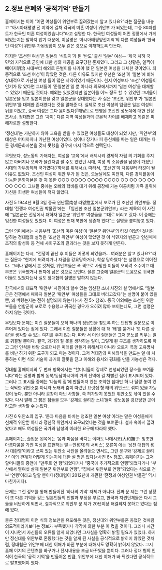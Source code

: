 ## 2.정보 은폐와 ‘공적기억’ 만들기

홈페이지는 이어 “어떤 여성들이 위안부로 끌려갔는지 알고 있나요?”라는 질문을 내놓고 “아시아태평양 전 지역에 걸쳐 각국의 미혼 여성이 위안부 가 되었는데, 그중 80퍼센트가 한국인 미혼 여성이었습니다”라고 설명한 다. 한국인 여성들이 어떤 정황에서 가게 되었는지는 말하지 않기 때문에, 이설명은 ‘아시아태평양전지역’의 다른 여성들과 ‘한국인 여성’이 위안부 가된정황이 모두 같은 것으로 이해하도록 만든다.

하지만 ‘조선인 여성’은 일본의 ‘식민지’가 된 ‘반도’ 출신 ‘일본’ 여성— ‘제국 치하 국민’의 자격으로 군인에 대한 성의 제공을 요구당한 존재였다. 그리고 그 상황은, 일찍이 메이지明治 시대부터 해외로 돈벌이를 나가야 했 던 일본인 여성을 대체한 것이었다. 최종적으로 ‘조선 여성’이 많았던 것은, 다른 이유도 있지만 우선은 ‘조선’이 ‘일본’에 비해 상대적으로 가난한 여성 들이 많은 지역이었기 때문이다. 현지 여성보다 ‘조선’ 여성들이 인기가 많 았다면 그녀들이 ‘준일본인’일 뿐 아니라 외모에서까지 ‘일본 여성’을 대체할 수 있었기 때문일 것이다. 예외는 있었겠지만 일본어를 어느 정도 할 수 있었던 그녀들이 일본옷을 입고 일본이름을 갖고 일본군을 상대했다는 사 실은 ‘조선인 위안부’가 ‘일본인 위안부’를 대체한 존재였다는 것을 말해준 다. 실제로 조선 여성의 임금은 일본 여성의 뒤를 이었고, 중국 여성은 그다 음이었다(『해남도로 연행된 조선인 성노예에 대한 진상조사』). 정대협은 그런 ‘차이’, 다른 지역 여성들과의 근본적 차이를 배제하고 똑같은 피해자로만 설명한다.

‘정신대’는 가난하지 않아 교육을 받을 수 있었던 여성들도 대상이 되었 지만, ‘위안부’의 대상은 어디까지나 가난한 여성이었다. 성이나 장기나 피 등신체를 파는 일은 대개는 다른 경제문화자본을 갖지 못했을 경우에 마지 막으로 선택된다.

무엇보다, 성노동의 가해자는, 여성을 ‘교육’에서 배제시켜 경제적 자립 의 기회를 주지 않고 아버지나 오빠가 물건처럼 팔 수도 있었던 시대, 여성 의 소유권을 남성이 가졌던 시대의 가부장제적 국가였다(『화해를 위해서』). 따라서, ‘조선인’이 처음부터 타깃이 될 이유도 없었다. 조선인 여성이 위안 부가 된 것은, 오늘날에도 여전히, 다른 경제활동이 가능한 문화자본을 갖 지 못한 ○○○ ○○○○ ○○○○ ○○○○ ○○ ○○ ○○ ○○ ○○ ○○○. 그녀들 중에는 오빠의 학비를 대기 위해 공장에 가는 여공처럼 가족 을위해 자신을 희생한 여성들이 적지 않았다.

사진 5 1944년 9월 3일 중국 윈난雲南성 라멍拉孟에서 포로가 된 조선인 위안부들. 정대협 ‘전쟁과 여성인권 박물관’에는 「임신한 조선 일본군위안부」라는 제목의 이 사진에 “일본군은 전쟁에서 패하자 일본군 ‘위안부’ 여성들을 그대로 버리고 갔다. 이 중에는 임신한 여성들도 있었다. 이 여성은 현재 북한에 생존해 있다”는 설명을 붙여놓고 있다.

그런 의미에서는 처음부터 ‘조선의 미혼 여성’이 ‘일본군 위안부’의 타깃 이었던 것처럼 말하는 정대협의 설명은 ‘조선인 위안부’ 여성이 많았던 것 이 식민지의 빈곤과 인신매매조직의 활성화 등 전체 사회구조의 결과라는 것을 보지 못하게 만든다.

홈페이지는 다시, “전쟁이 끝난 후 이들은 어떻게 되었을까… 여러분은 알고 있나요?”라는 질문과 “현지에 버려지거나 자결을 강요당하거나, 학살 당하였다”는 설명으로 이어진다. 그러나 앞에서 본 것처럼, 위안부들은 폭 격으로 사망한 이들이 오히려 소수이고 대부분은 귀국했거나 현지에 남은 것으로 보인다. 물론 그중에 일본군의 도움으로 귀국한 이들도 있었다는사 실도 정대협의 설명은 말하지 않는다.

한국에서의 대표적 ‘위안부’ 사진이라 할수 있는 임신한 소녀 사진의 설 명에서도 “일본군은 전쟁에서 패하자 일본군 ‘위안부’ 여성들을 그대로 버리고갔다”는 설명이 붙어 있을 뿐, 왜 버렸는지는 전혀 설명되지 않는다(<사 진 5> 참조). 중국 이외에는 조선인 위안부들을 연합군이 포로로 수용했고 귀국한 경우가 오히려 많아 보이는데도, 그런 설명은 하지 않는 것이다.

무엇보다 문제는 이런 질문들이 오직 하나의 정답만을 찾도록 하는 단답형 질문으로 이루어져 있다는 점에 있다. 그래서 이런 질문들은 상황에 대 해 ‘왜’를 묻거나 ‘또 다른 상황’을 생각할 수 있는 여지를 주지 않는다. 따라 서 이런 질문들은 그저 분노를 키우는 일로 귀결될 뿐이다. 결국, 과거의 잘 못을 생각하는 일이, 그렇게 된 구조를 생각하도록 하고 그런 인식을 바탕 으로더나은 미래를 만들기 위해서가 아니라 오로지 특정 고유명사를 비난 하기 위한 도구가 되고 마는 것이다. 그저 적대감과 피해의식을 만드는 일 에 치중하는 이런 식의 서술이 과거의 잘못을 딛고 이해와 용서와 평화를 만들 가능성은 적다.

정대협 홈페이지의 두 번째 항목에서는 “할머니들이 강제로 연행되었던 장소를 보여줍니다”라는 설명과 함께 동북/동남아시아의 거의 전역에 걸 쳐빨간 점이 표시되어 있다.
그러나 그 표시들 중에는 ‘나눔의 집’에 만들어져 있는 조악한 침대만 하 나 달랑 놓여 있는 삭막한 위안소뿐 아니라 노래와 춤이 따랐던 요릿집 형 태의 위안소도 섞여 있을 가능성이 높다. 뿐만 아니라 공창이 아닌 사창들, 즉 허가받지 못했던 위안소도 섞여 있을 수 있다. 다시 말해 그 붉은 점들을 모두 ‘강제로 끌려간 소녀’들이 성노동을 강요당한 곳이라고만 생각할 수 는없다.

사진 6 위안소의 입구. ‘몸과 마음을 바치는 청초한 일본 여성’이라는 말은 여성들에게 신체적 위안뿐 아니라 정신적 위안까지 요구되었다는 것을 보여준다. 설사 속아서 끌려왔다고 해도 여성들은 국가와 남성의 이러한 요구에 따라야 했다.

홈페이지는, 출입문 왼쪽에는 ‘몸과 마음을 바치는 야마토 나데시코(大和撫子: 청초한 아름다움을 가진 여성을 표현하는 말－인용자)의 서비스’, 오른쪽 에는 ‘성전 대첩의 용사 대환영’이라고 쓰여 있는 위안소 사진을 올려놓으 면서도, 그런 문구와 ‘강제로 끌려간’ 이의 관계가 어떻게 되는지에 대한 설 명은 없다(<사진 6> 참조). 홈페이지는 그저 할머니들의 증언에 “만주로 연 행”되었다거나 “중국에 추가적으로 연행”되었다거나 “부산에서 열여섯 살때 일본군 위안부로 연행”, “집에서 위안부로 연행”되었다는 식으로 전부 ‘연행’이라고 말할 뿐이다(정대협이 2012년에 개관한 ‘전쟁과 여성인권 박물관’ 역시 마찬가지다).

문제는 그런 정보를 통해 만들어진 ‘하나의 기억’ 자체가 아니다. 진짜 문 제는 그런 상황이 또 다른 기억을 갖는 일본인들의 반발과 부정을 부르고, 한국과 지원단체들은 다시 그들을 비난하게 되면서, 결과적으로 위안부 문 제가 20년이상 해결되지 못하고 있다는 점에 있다.

물론 정대협이 이런 식의 정보만을 유포해온 것은, 정신대와 위안부를혼 동했던 것처럼 의도적이라기보다는 정보가 부족했거나 착각에 의한 부분 이 컸을 것이다. 그러나 시간이 지나면서 자신들의 오류를 알게 되었다면 그사실을 명확히 밝힐 필요가 있었다. 하지만 정신대를 위안부로 혼동했다는 것을 알게 된 사실을 공식적으로 밝히지 않았던 것처럼, 정대협은 위안부에 대한 이해가 바뀐 부분에 대해서도 명확히 밝히지 않았다. 그저 홈페 이지의 콘텐츠를 바꾸거나 전시내용을 조금 바꾸었을 뿐이다. 그러나 정대 협의 인식이 한국의 ‘공적 기억’을 만들어온 만큼, 위안부에 대한 이해가 바 뀌었다면 공식적으로 발표했어야 했다.